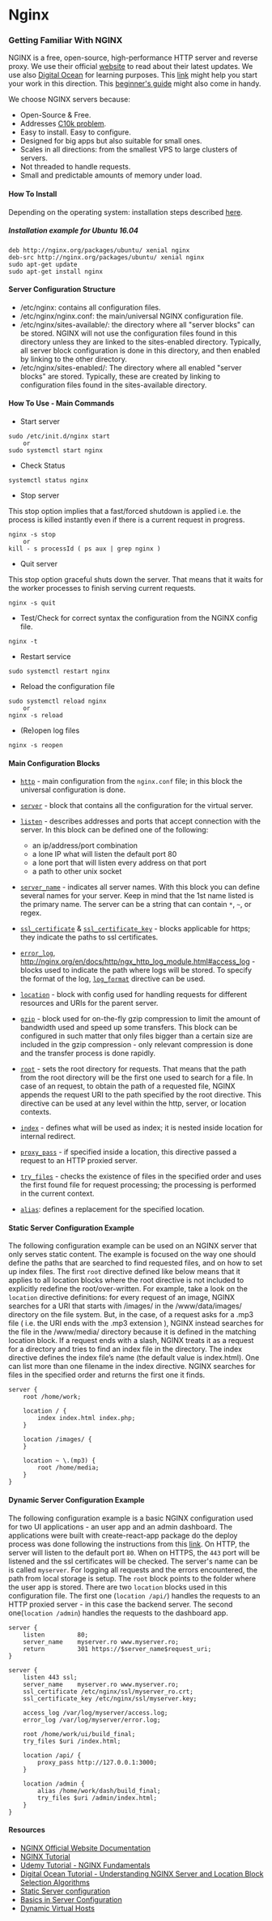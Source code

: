 # Nginx

### Getting Familiar With NGINX
NGINX is a free, open-source, high-performance HTTP server and reverse proxy. We use their official [website](http://nginx.org/en/) to read about their latest updates. We use also [Digital Ocean](https://www.digitalocean.com) for learning purposes.
This [link](https://www.digitalocean.com/community/tutorials/understanding-nginx-server-and-location-block-selection-algorithms) might help you start your work in this direction. This [beginner's guide](http://nginx.org/en/docs/beginners_guide.html) might also come in handy.

We choose NGINX servers because:
* Open-Source & Free.
* Addresses [C10k problem](http://www.kegel.com/c10k.html).
* Easy to install. Easy to  configure.
* Designed for big apps but also suitable for small ones.
* Scales in all directions: from the smallest VPS to large clusters of servers.
* Not threaded to handle requests.
* Small and predictable amounts of memory under load.

#### How To Install
Depending on the operating system: installation steps described [here](https://www.nginx.com/resources/wiki/start/topics/tutorials/install/).
##### Installation example for Ubuntu 16.04
```
deb http://nginx.org/packages/ubuntu/ xenial nginx
deb-src http://nginx.org/packages/ubuntu/ xenial nginx
sudo apt-get update
sudo apt-get install nginx
```

#### Server Configuration Structure
* /etc/nginx: contains all configuration files.
* /etc/nginx/nginx.conf: the main/universal NGINX configuration file.
* /etc/nginx/sites-available/: the directory where all "server blocks" can be stored. NGINX will not use the configuration files found in this directory unless they are linked to the sites-enabled directory. Typically, all server block configuration is done in this directory, and then enabled by linking to the other directory.
* /etc/nginx/sites-enabled/: The directory where all enabled "server blocks" are stored. Typically, these are created by linking to configuration files found in the sites-available directory.


#### How To Use - Main Commands
* Start server
```
sudo /etc/init.d/nginx start
    or
sudo systemctl start nginx
```
* Check Status
```
systemctl status nginx
```
* Stop server

This stop option implies that a fast/forced shutdown is applied i.e. the process is killed instantly even if there is a current request in progress.
```
nginx -s stop  
    or
kill - s processId ( ps aux | grep nginx )
```
* Quit server

This stop option graceful shuts down the server. That means that it waits for the worker processes to finish serving current requests.
```
nginx -s quit
```
* Test/Check for correct syntax the configuration from the NGINX config file.
```
nginx -t
```
* Restart service
```
sudo systemctl restart nginx
```
* Reload the configuration file
```
sudo systemctl reload nginx
    or
nginx -s reload
```
* (Re)open log files
```
nginx -s reopen
```


#### Main Configuration Blocks
* [`http`](http://nginx.org/en/docs/http/ngx_http_core_module.html#http) - main configuration from the `nginx.conf` file; in this block the universal configuration is done.
* [`server`](http://nginx.org/en/docs/http/ngx_http_core_module.html#server) - block that contains all the configuration for the virtual server.
* [`listen`](http://nginx.org/en/docs/http/ngx_http_core_module.html#listen) - describes addresses and ports that accept connection with the server. In this block can be defined one of the following:

    - an ip/address/port combination
    - a lone IP what will listen the default port 80
    - a lone port that will listen every address on that port
    - a path to other unix socket

* [`server_name`](http://nginx.org/en/docs/http/ngx_http_core_module.html#server_name) - indicates all server names. With this block you can define several names for your server. Keep in mind that the  1st name listed is the primary name. The server can be a string that can contain `*`, `~`, or regex.
* [`ssl_certificate`](http://nginx.org/en/docs/http/ngx_http_ssl_module.html#ssl_certificate) & [`ssl_certificate_key`](http://nginx.org/en/docs/http/ngx_http_ssl_module.html#ssl_certificate_key) - blocks applicable for https; they indicate the paths to ssl certificates.
* [`error_log`](http://nginx.org/en/docs/ngx_core_module.html#error_log), http://nginx.org/en/docs/http/ngx_http_log_module.html#access_log - blocks used to indicate the path where logs will be stored. To specify the format of the log, [`log_format`](http://nginx.org/en/docs/http/ngx_http_log_module.html#access_log) directive can be used.
* [`location`](http://nginx.org/en/docs/http/ngx_http_core_module.html#location) - block with config used for handling requests for different resources and URIs for the parent server.
* [`gzip`](http://nginx.org/en/docs/http/ngx_http_gzip_module.html#gzip) - block used for on-the-fly gzip compression to limit the amount of bandwidth used and speed up some transfers. This block can be configured in such matter that only files bigger than a certain size are included in the gzip compression - only relevant compression is done and the transfer process is done rapidly.
* [`root`](http://nginx.org/en/docs/http/ngx_http_core_module.html#root) - sets the root directory for requests. That means that the path from the root directory will be the first one used to search for a file. In case of an request, to obtain the path of a requested file, NGINX appends the request URI to the path specified by the root directive. This directive can be used at any level within the http, server, or location contexts.
* [`index`](http://nginx.org/en/docs/http/ngx_http_index_module.html#index) - defines what will be used as index; it is nested inside location for internal redirect.
* [`proxy_pass`](http://nginx.org/en/docs/http/ngx_http_proxy_module.html#proxy_pass) - if specified inside a location, this directive passed a request to an HTTP proxied server.
* [`try_files`](http://nginx.org/en/docs/http/ngx_http_core_module.html#try_files) - checks the existence of files in the specified order and uses the first found file for request processing; the processing is performed in the current context.
* [`alias`](http://nginx.org/en/docs/http/ngx_http_core_module.html#alias): defines a replacement for the specified location.


#### Static Server Configuration Example
The following configuration example can be used on an NGINX server that only serves static content. The example is focused on the way one should define the paths that are searched to find requested files, and on how to set up index files.
The first `root` directive defined like below means that it applies to all location blocks where the root directive is not included to explicitly redefine the root/over-written. For example, take a look on the `location` directive definitions: for every request of an image, NGINX searches for a URI that starts with /images/ in the /www/data/images/ directory on the file system. But, in the case, of a request asks for a .mp3 file ( i.e. the URI ends with the .mp3 extension ), NGINX instead searches for the file in the /www/media/ directory because it is defined in the matching location block.
If a request ends with a slash, NGINX treats it as a request for a directory and tries to find an index file in the directory. The index directive defines the index file’s name (the default value is index.html). One can list more than one filename in the index directive. NGINX searches for files in the specified order and returns the first one it finds.

```
server {
    root /home/work;

    location / {
        index index.html index.php;
    }

    location /images/ {
    }

    location ~ \.(mp3) {
        root /home/media;
    }
}
```


#### Dynamic Server Configuration Example
The following configuration example is a basic NGINX configuration used for two UI applications - an user app and an admin dashboard. The applications were built with create-react-app package do the deploy process was done following the instructions from this [link](https://medium.com/@johnbrett/create-react-app-push-state-nginx-config-a9f7530621c1).
On HTTP, the server will listen to the default port `80`. When on HTTPS, the `443` port will be listened and the ssl certificates will be checked. The server's name can be is called `myserver`. For logging all requests and the errors encountered, the path from local storage is setup. The `root` block points to the folder where the user app is stored. There are two `location` blocks used in this configuration file. The first one (`location /api/`) handles the requests to an HTTP proxied server - in this case the backend server. The second one(`location /admin`) handles the requests to the dashboard app.

```
server {
    listen         80;
    server_name    myserver.ro www.myserver.ro;
    return         301 https://$server_name$request_uri;
}

server {
    listen 443 ssl;
    server_name    myserver.ro www.myserver.ro;
    ssl_certificate /etc/nginx/ssl/myserver_ro.crt;
    ssl_certificate_key /etc/nginx/ssl/myserver.key;

    access_log /var/log/myserver/access.log;
    error_log /var/log/myserver/error.log;

    root /home/work/ui/build_final;
    try_files $uri /index.html;

    location /api/ {
        proxy_pass http://127.0.0.1:3000;
    }

    location /admin {
        alias /home/work/dash/build_final;
        try_files $uri /admin/index.html;
    }
}
```


#### Resources
* [NGINX Official Website Documentation](https://nginx.org/en/docs/)
* [NGINX Tutorial](http://nginx.org/en/docs/beginners_guide.html)
* [Udemy Tutorial - NGINX Fundamentals ](https://www.udemy.com/nginx-fundamentals/learn/v4/overview)
* [Digital Ocean Tutorial - Understanding NGINX Server and Location Block Selection Algorithms](https://www.digitalocean.com/community/tutorials/understanding-nginx-server-and-location-block-selection-algorithms)
* [Static Server configuration](https://www.nginx.com/resources/admin-guide/serving-static-content/)
* [Basics in Server Configuration](https://linode.com/docs/web-servers/nginx/how-to-configure-nginx/)
* [Dynamic Virtual Hosts](https://gist.github.com/cbmd/4247040)
